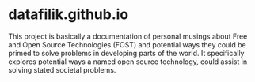 # datafilik.github.io

This project is basically a documentation of personal musings about Free and Open Source Technologies (FOST) and potential ways they could be primed to solve problems in developing parts of the world.
It specifically explores potential ways a named open source technology, could assist in solving stated societal problems.
